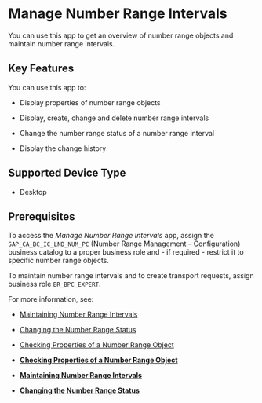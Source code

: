 <!-- loio2edf0f279d31485b950c22e39317531f -->

# Manage Number Range Intervals



You can use this app to get an overview of number range objects and maintain number range intervals.



<a name="loio2edf0f279d31485b950c22e39317531f__section_ikg_5pt_ylb"/>

## Key Features

You can use this app to:



-   Display properties of number range objects

-   Display, create, change and delete number range intervals

-   Change the number range status of a number range interval

-   Display the change history




<a name="loio2edf0f279d31485b950c22e39317531f__section_q2s_gqt_ylb"/>

## Supported Device Type

-   Desktop




<a name="loio2edf0f279d31485b950c22e39317531f__section_gdc_nqt_ylb"/>

## Prerequisites

To access the *Manage Number Range Intervals* app, assign the `SAP_CA_BC_IC_LND_NUM_PC` \(Number Range Management – Configuration\) business catalog to a proper business role and - if required - restrict it to specific number range objects.

To maintain number range intervals and to create transport requests, assign business role `BR_BPC_EXPERT`.



For more information, see:

-   [Maintaining Number Range Intervals](Maintaining_Number_Range_Intervals_3184769.md)

-   [Changing the Number Range Status](Changing_the_Number_Range_Status_1d31b5a.md)

-   [Checking Properties of a Number Range Object](Checking_Properties_of_a_Number_Range_Object_8620028.md)


-   **[Checking Properties of a Number Range Object](Checking_Properties_of_a_Number_Range_Object_8620028.md "")**  

-   **[Maintaining Number Range Intervals](Maintaining_Number_Range_Intervals_3184769.md "")**  

-   **[Changing the Number Range Status](Changing_the_Number_Range_Status_1d31b5a.md "")**  


